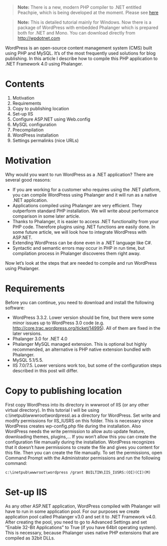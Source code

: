 > **Note:** There is a new, modern PHP compiler to .NET entitled Peachpie, which is being developed at the moment. Please see [here](https://github.com/iolevel/peachpie)




> **Note:** This is detailed tutorial mainly for Windows. Now there is a package of WordPress with embedded Phalanger which is prepared both for .NET and Mono. You can download directly from http://wpdotnet.com

WordPress is an open-source content management system (CMS) built using PHP and MySQL. It’s of the most frequently used solutions for blog publishing. In this article I describe how to compile this PHP application to .NET Framework 4.0 using Phalanger.

# Contents

1.	Motivation
2.	Requirements
3.	Copy to publishing location
4.	Set-up IIS
5.	Configure ASP.NET using Web.config
6.	MySQL configuration
7.	Precompilation
8.	WordPress installation
9.	Settings permalinks (nice URLs)

# Motivation
Why would you want to run WordPress as a .NET application? There are several good reasons:
- If you are working for a customer who requires using the .NET platform, you can compile WordPress using Phalanger and it will run as a native .NET application.
- Applications compiled using Phalanger are very efficient. They outperform standard PHP installation. We will write about performance comparison in some later article.
- Thanks to Phalanger, it is easier to access .NET functionality from your PHP code. Therefore plugins using .NET functions are easily done. In some future article, we will look how to integrate WordPress with ASP.NET.
- Extending WordPress can be done even in a .NET language like C#. 
- Syntactic and semantic errors may occur in PHP in run time, but compilation process in Phalanger discoveres them right away. 
 
Now let’s look at the steps that are needed to compile and run WordPress using Phalanger.

# Requirements
Before you can continue, you need to download and install the following software:
- WordPress 3.3.2. Lower version should be fine, but there were some minor issues up to WordPress 3.0 code (e.g. http://core.trac.wordpress.org/ticket/14995). All of them are fixed in the later versions.
- Phalanger 3.0 for .NET 4.0
- Phalanger MySQL managed extension. This is optional but highly recommended, an alternative is PHP native extension bundled with Phalanger.
- MySQL 5.1/5.5.
- IIS 7.0/7.5. Lower versions work too, but some of the configuration steps described in this post will differ.

# Copy to publishing location
First copy WordPress into its directory in wwwroot of IIS (or any other virtual directory). In this tutorial I will be using c:\inetpub\wwwroot\wordpress\ as a directory for WordPress. Set write and modify permissions for IIS_IUSRS on this folder. This is necessary since WordPress creates wp-config.php file during the installation. Also WordPress needs the write permission to allow auto update feature, downloading themes, plugins,… If you won’t allow this you can create the configuration file manually during the installation. WordPress recognizes that it doesn’t have permissions to create the file and gives you content for this file. Then you can create the file manually.
To set the permissions, open Command Prompt with the Administrator permissions and run the following command:

`c:\inetpub\wwwroot\wordpress /grant BUILTIN\IIS_IUSRS:(OI)(CI)(M)`

# Set-up IIS
As any other ASP.NET application, WordPress compiled with Phalanger will have to run in some application pool. For our purposes we create application pool called Phalanger v3.0 and set it to .NET Framework v4.0. After creating the pool, you need to go to Advanced Settings and set “Enable 32-Bit Applications” to True (if you have 64bit operating system). This is necessary, because Phalanger uses native PHP extensions that are compiled as 32bit DLLs.
